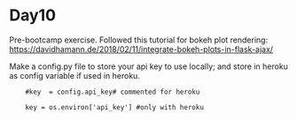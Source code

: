 # Day10
Pre-bootcamp exercise. 
Followed this tutorial for bokeh plot rendering: https://davidhamann.de/2018/02/11/integrate-bokeh-plots-in-flask-ajax/

Make a config.py file to store your api key to use locally; and store in heroku as config variable if used in heroku.

        #key  = config.api_key# commented for heroku
        
        key = os.environ['api_key'] #only with heroku
